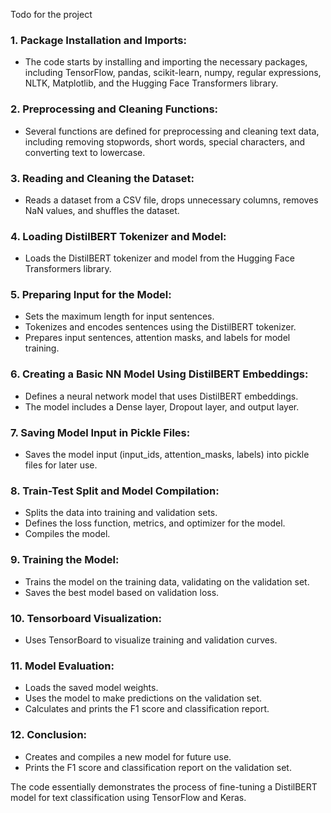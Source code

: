Todo for the project

### 1. Package Installation and Imports:
- The code starts by installing and importing the necessary packages, including TensorFlow, pandas, scikit-learn, numpy, regular expressions, NLTK, Matplotlib, and the Hugging Face Transformers library.

### 2. Preprocessing and Cleaning Functions:
- Several functions are defined for preprocessing and cleaning text data, including removing stopwords, short words, special characters, and converting text to lowercase.

### 3. Reading and Cleaning the Dataset:
- Reads a dataset from a CSV file, drops unnecessary columns, removes NaN values, and shuffles the dataset.

### 4. Loading DistilBERT Tokenizer and Model:
- Loads the DistilBERT tokenizer and model from the Hugging Face Transformers library.

### 5. Preparing Input for the Model:
- Sets the maximum length for input sentences.
- Tokenizes and encodes sentences using the DistilBERT tokenizer.
- Prepares input sentences, attention masks, and labels for model training.

### 6. Creating a Basic NN Model Using DistilBERT Embeddings:
- Defines a neural network model that uses DistilBERT embeddings.
- The model includes a Dense layer, Dropout layer, and output layer.

### 7. Saving Model Input in Pickle Files:
- Saves the model input (input_ids, attention_masks, labels) into pickle files for later use.

### 8. Train-Test Split and Model Compilation:
- Splits the data into training and validation sets.
- Defines the loss function, metrics, and optimizer for the model.
- Compiles the model.

### 9. Training the Model:
- Trains the model on the training data, validating on the validation set.
- Saves the best model based on validation loss.

### 10. Tensorboard Visualization:
- Uses TensorBoard to visualize training and validation curves.

### 11. Model Evaluation:
- Loads the saved model weights.
- Uses the model to make predictions on the validation set.
- Calculates and prints the F1 score and classification report.

### 12. Conclusion:
- Creates and compiles a new model for future use.
- Prints the F1 score and classification report on the validation set.

The code essentially demonstrates the process of fine-tuning a DistilBERT model for text classification using TensorFlow and Keras.